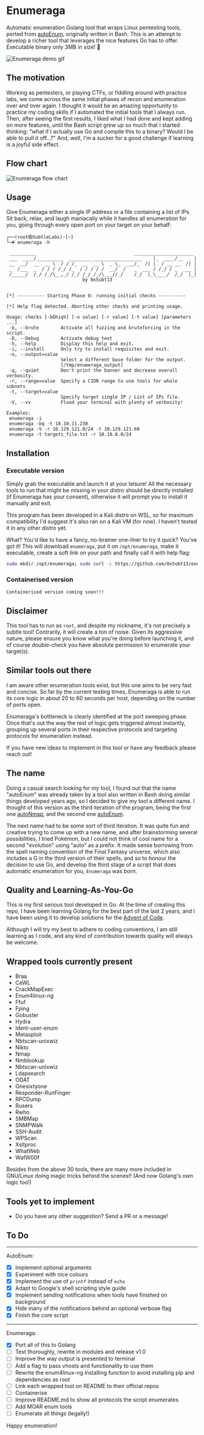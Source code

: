 # Enumeraga

Automatic enumeration Golang tool that wraps Linux pentesting tools, ported from [autoEnum](https://github.com/0x5ubt13/autoenum), originally written in Bash. This is an attempt to develop a richer tool that leverages the nice features Go has to offer. Executable binary only 3MB in size! :eyes: 

![Enumeraga demo gif](./img/enumeraga_demo_gif_v0.1.4-beta.gif)

## The motivation

Working as pentesters, or playing CTFs, or fiddling around with practice labs, we come across the same initial phases of recon and enumeration over and over again. I thought it would be an amazing opportunity to practice my coding skills if I automated the initial tools that I always run. Then, after seeing the first results, I liked what I had done and kept adding on more features, until the Bash script grew up so much that I started thinking: "what if I actually use Go and compile this to a binary? Would I be able to pull it off...?" And, well, I'm a sucker for a good challenge if learning is a joyful side effect.

## Flow chart

![Enumeraga flow chart](./img/enumeraga_flow_chart.png)

## Usage

Give Enumeraga either a single IP address or a file containing a list of IPs. Sit back, relax, and laugh maniacally while it handles all enumeration for you, going through every open port on your target on your behalf:

    ┌──(root㉿SubtleLabs)-[~]
    └─# enumeraga -h
    
     __________                                    ______________________
     ___  ____/__________  ________ __________________    |_  ____/__    |
     __  __/  __  __ \  / / /_  __ `__ \  _ \_  ___/_  /| |  / __ __  /| |
     _  /___  _  / / / /_/ /_  / / / / /  __/  /   _  ___ / /_/ / _  ___ |
     /_____/  /_/ /_/\__,_/ /_/ /_/ /_/\___//_/    /_/  |_\____/  /_/  |_|
                                by 0x5ubt13                           
    
    
    [*] ---------- Starting Phase 0: running initial checks ----------
    
    [*] Help flag detected. Aborting other checks and printing usage.
    
    Usage: checks [-bDhiqV] [-o value] [-r value] [-t value] [parameters ...]
     -b, --brute        Activate all fuzzing and bruteforcing in the script.
     -D, --Debug        Activate debug text
     -h, --help         Display this help and exit.
     -i, --install      Only try to install requisites and exit.
     -o, --output=value
                        Select a different base folder for the output.
                        [/tmp/enumeraga_output]
     -q, --quiet        Don't print the banner and decrease overall verbosity.
     -r, --range=value  Specify a CIDR range to use tools for whole subnets
     -t, --target=value
                        Specify target single IP / List of IPs file.
     -V, --vv           Flood your terminal with plenty of verbosity!
    
    Examples:
     enumeraga -i
     enumeraga -bq -t 10.10.11.230
     enumeraga -V -r 10.129.121.0/24 -t 10.129.121.60
     enumeraga -t targets_file.txt -r 10.10.8.0/24

## Installation

### Executable version

Simply grab the executable and launch it at your leisure! All the necessary tools to run that might be missing in your distro should be directly installed (if Enumeraga has your consent), otherwise it will prompt you to install it manually and exit.

This program has been developed in a Kali distro on WSL, so for maximum compatibility I'd suggest it's also ran on a Kali VM (for now). I haven't tested it in any other distro yet.

What? You'd like to have a fancy, no-brainer one-liner to try it quick? You've got it! This will download `enumeraga`, put it on `/opt/enumeraga`, make it executable, create a soft link on your path and finally call it with help flag:

~~~sh
sudo mkdir /opt/enumeraga; sudo curl -L https://github.com/0x5ubt13/enumeraga/releases/download/v0.1.5-beta/enumeraga_v0.1.4-beta -o /opt/enumeraga/enumeraga; sudo chmod +x /opt/enumeraga/enumeraga; sudo ln -s /opt/enumeraga/enumeraga /usr/bin/enumeraga; enumeraga -h
~~~

### Containerised version

    Containerised version coming soon!!!

## Disclaimer

This tool has to run as `root`, and despite my nickname, it's not precisely a subtle tool! Contrarily, it will create a ton of noise. Given its aggressive nature, please ensure you know what you're doing before launching it, and of course double-check you have absolute permission to enumerate your target(s). 

## Similar tools out there

I am aware other enumeration tools exist, but this one aims to be very fast and concise. So far by the current testing times, Enumeraga is able to run its core logic in about 20 to 60 seconds per host, depending on the number of ports open. 

Enumeraga's bottleneck is clearly identified at the port sweeping phase. Once that's out the way the rest of logic gets triggered almost instantly, grouping up several ports in their respective protocols and targeting protocols for enumeration instead.

If you have new ideas to implement in this tool or have any feedback please reach out!

## The name

Doing a casual search looking for my tool, I found out that the name "autoEnum" was already taken by a tool also written in Bash doing similar things developed years ago, so I decided to give my tool a different name. I thought of this version as the third iteration of the program, being the first one [autoNmap](https://github.com/0x5ubt13/myToolkit/tree/main/autoNmap), and the second one [autoEnum](https://github.com/0x5ubt13/autoenum).

The next name had to be some sort of third iteration. It was quite fun and creative trying to come up with a new name, and after brainstorming several possibilities, I tried Pokémon, but I could not think of cool name for a second "evolution" using "auto" as a prefix. It made sense borrowing from the spell naming convention of the Final Fantasy universe, which also includes a G in the third version of their spells, and so to honour the decision to use Go, and develop the third stage of a script that does automatic enumeration for you, `Enumeraga` was born.

## Quality and Learning-As-You-Go

This is my first serious tool developed in Go. At the time of creating this repo, I have been learning Golang for the best part of the last 2 years, and I have been using it to develop solutions for the [Advent of Code](https://adventofcode.com/).

Although I will try my best to adhere to coding conventions, I am still learning as I code, and any kind of contribution towards quality will always be welcome.

## Wrapped tools currently present

- Braa
- CeWL
- CrackMapExec
- Enum4linux-ng
- Ffuf
- Fping
- Gobuster
- Hydra
- Ident-user-enum
- Metasploit
- Nbtscan-unixwiz
- Nikto
- Nmap
- Nmblookup
- Nbtscan-unixwiz
- Ldapsearch
- ODAT
- Onesixtyone
- Responder-RunFinger
- RPCDump
- Rusers
- Rwho
- SMBMap
- SNMPWalk
- SSH-Audit
- WPScan
- Xsltproc
- WhatWeb
- WafW00f

Besides from the above 30 tools, there are many more included in GNU/Linux doing magic tricks behind the scenes!! (And now Golang's own logic too!)

## Tools yet to implement

- Do you have any other suggestion? Send a PR or a message!

## To Do

---
AutoEnum:

- [x] Implement optional arguments
- [x] Experiment with nice colours
- [x] Implement the use of `printf` instead of `echo`
- [x] Adapt to Google's shell scripting style guide
- [x] Implement sending notifications when tools have finished on background
- [x] Hide many of the notifications behind an optional verbose flag
- [x] Finish the core script

---
Enumeraga:

- [x] Port all of this to Golang
- [ ] Test thoroughly, rewrite in modules and release v1.0
- [ ] Improve the way output is presented to terminal
- [ ] Add a flag to pass vhosts and functionality to use them
- [ ] Rewrite the enum4linux-ng installing function to avoid installing pip and dependencies as root
- [ ] Link each wrapped tool on README to their official repos
- [ ] Containerise
- [ ] Improve README.md to show all protocols the script enumerates
- [ ] Add MOAR enum tools
- [ ] Enumerate all things (legally!)

Happy enumeration!
